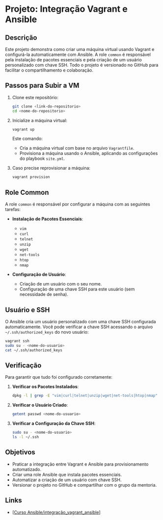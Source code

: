 # Projeto: Integração Vagrant e Ansible

## Descrição
Este projeto demonstra como criar uma máquina virtual usando Vagrant e configurá-la automaticamente com Ansible. A role `common` é responsável pela instalação de pacotes essenciais e pela criação de um usuário personalizado com chave SSH. Todo o projeto é versionado no GitHub para facilitar o compartilhamento e colaboração.

## Passos para Subir a VM
1. Clone este repositório:
   ```bash
   git clone <link-do-repositorio>
   cd <nome-do-repositorio>
   ```

2. Inicialize a máquina virtual:
   ```bash
   vagrant up
   ```
   Este comando:
   - Cria a máquina virtual com base no arquivo `Vagrantfile`.
   - Provisiona a máquina usando o Ansible, aplicando as configurações do playbook `site.yml`.

3. Caso precise reprovisionar a máquina:
   ```bash
   vagrant provision
   ```

## Role Common
A role `common` é responsável por configurar a máquina com as seguintes tarefas:

- **Instalação de Pacotes Essenciais**:
  - `vim`
  - `curl`
  - `telnet`
  - `unzip`
  - `wget`
  - `net-tools`
  - `htop`
  - `nmap`

- **Configuração de Usuário**:
  - Criação de um usuário com o seu nome.
  - Configuração de uma chave SSH para este usuário (sem necessidade de senha).

## Usuário e SSH
O Ansible cria um usuário personalizado com uma chave SSH configurada automaticamente. Você pode verificar a chave SSH acessando o arquivo `~/.ssh/authorized_keys` do novo usuário:

```bash
vagrant ssh
sudo su - <nome-do-usuario>
cat ~/.ssh/authorized_keys
```

## Verificação
Para garantir que tudo foi configurado corretamente:

1. **Verificar os Pacotes Instalados**:
   ```bash
   dpkg -l | grep -E "vim|curl|telnet|unzip|wget|net-tools|htop|nmap"
   ```

2. **Verificar o Usuário Criado**:
   ```bash
   getent passwd <nome-do-usuario>
   ```

3. **Verificar a Configuração da Chave SSH**:
   ```bash
   sudo su - <nome-do-usuario>
   ls -l ~/.ssh
   ```

## Objetivos
- Praticar a integração entre Vagrant e Ansible para provisionamento automatizado.
- Criar uma role Ansible que instala pacotes essenciais.
- Automatizar a criação de um usuário com chave SSH.
- Versionar o projeto no GitHub e compartilhar com o grupo da mentoria.

## Links
- [[Curso Ansible/integração_vagrant_ansible](https://github.com/mayronmiguel/DevOps/tree/bbdff8daf5a27c2b6f569c0b303bd97073f3aa33/Curso%20Ansible/integra%C3%A7%C3%A3o_vagrant_ansible)]
